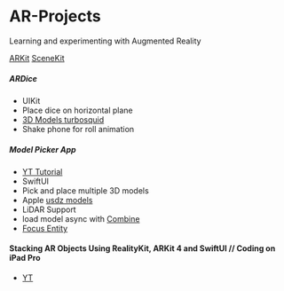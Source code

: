 # AR-Projects
Learning and experimenting with Augmented Reality 

[ARKit](https://developer.apple.com/augmented-reality/arkit/)
[SceneKit](https://developer.apple.com/documentation/scenekit)

##### ARDice
 - UIKit
 - Place dice on horizontal plane
 - [3D Models turbosquid](https://www.turbosquid.com)
 - Shake phone for roll animation 
 
##### Model Picker App
- [YT Tutorial](https://www.youtube.com/watch?v=9R_G0EI-UoI&list=PLBv1NzmBcY51I2qFurJv8Kk5jw1JIJeeY)
- SwiftUI
-  Pick and place multiple 3D models
- Apple [usdz models](https://developer.apple.com/augmented-reality/quick-look/)
- LiDAR Support 
- load model async with [Combine](https://developer.apple.com/documentation/combine)
- [Focus Entity](https://github.com/maxxfrazer/FocusEntity)


#### Stacking AR Objects Using RealityKit, ARKit 4 and SwiftUI // Coding on iPad Pro
- [YT](https://www.youtube.com/watch?v=mPJiRtNzIHw)

